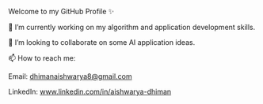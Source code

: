 Welcome to my GitHub Profile ✨

🔭 I’m currently working on my algorithm and application development skills.

👯 I’m looking to collaborate on some AI application ideas.

📫 How to reach me: 

Email: dhimanaishwarya8@gmail.com

LinkedIn:   www.linkedin.com/in/aishwarya-dhiman


